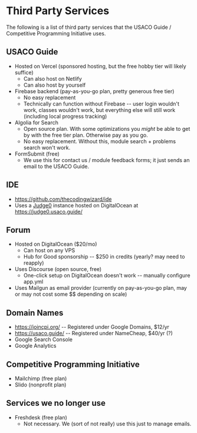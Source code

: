 # Third Party Services

The following is a list of third party services that the USACO Guide / Competitive Programming Initiative uses.

## USACO Guide

- Hosted on Vercel (sponsored hosting, but the free hobby tier will likely suffice)
  - Can also host on Netlify
  - Can also host by yourself
- Firebase backend (pay-as-you-go plan, pretty generous free tier)
  - No easy replacement
  - Technically can function without Firebase -- user login wouldn't work, classes wouldn't work, but everything else will still work (including local progress tracking)
- Algolia for Search
  - Open source plan. With some optimizations you _might_ be able to get by with the free tier plan. Otherwise pay as you go.
  - No easy replacement. Without this, module search + problems search won't work.
- FormSubmit (free)
  - We use this for contact us / module feedback forms; it just sends an email to the USACO Guide.

## IDE

- https://github.com/thecodingwizard/ide
- Uses a [Judge0](https://github.com/judge0/judge0) instance hosted on DigitalOcean at https://judge0.usaco.guide/

## Forum

- Hosted on DigitalOcean (\$20/mo)
  - Can host on any VPS
  - Hub for Good sponsorship -- \$250 in credits (yearly? may need to reapply)
- Uses Discourse (open source, free)
  - One-click setup on DigitalOcean doesn't work -- manually configure app.yml
- Uses Mailgun as email provider (currently on pay-as-you-go plan, may or may not cost some \$\$ depending on scale)

## Domain Names

- https://joincpi.org/ -- Registered under Google Domains, \$12/yr
- https://usaco.guide/ -- Registered under NameCheap, \$40/yr (?)
- Google Search Console
- Google Analytics

## Competitive Programming Initiative

- Mailchimp (free plan)
- Slido (nonprofit plan)

## Services we no longer use

- Freshdesk (free plan)
  - Not necessary. We (sort of not really) use this just to manage emails.
